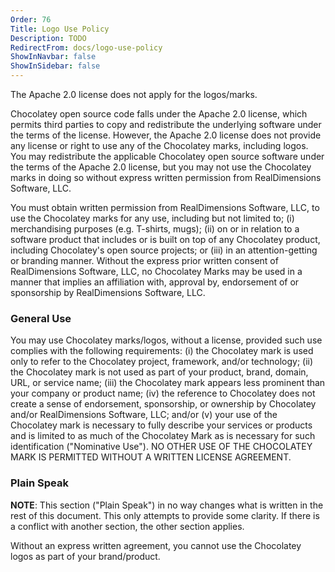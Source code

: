 ```yaml
---
Order: 76
Title: Logo Use Policy
Description: TODO
RedirectFrom: docs/logo-use-policy
ShowInNavbar: false
ShowInSidebar: false
---
```


The Apache 2.0 license does not apply for the logos/marks.

Chocolatey open source code falls under the Apache 2.0 license, which permits third parties to copy and redistribute the underlying software under the terms of the license. However, the Apache 2.0 license does not provide any license or right to use any of the Chocolatey marks, including logos. You may redistribute the applicable Chocolatey open source software under the terms of the Apache 2.0 license, but you may not use the Chocolatey marks in doing so without express written permission from RealDimensions Software, LLC.

You must obtain written permission from RealDimensions Software, LLC, to use the Chocolatey marks for any use, including but not limited to; (i) merchandising purposes (e.g. T-shirts, mugs); (ii) on or in relation to a software product that includes or is built on top of any Chocolatey product, including Chocolatey's open source projects; or (iii) in an attention-getting or branding manner. Without the express prior written consent of RealDimensions Software, LLC, no Chocolatey Marks may be used in a manner that implies an affiliation with, approval by, endorsement of or sponsorship by RealDimensions Software, LLC.

### General Use

You may use Chocolatey marks/logos, without a license, provided such use complies with the following requirements: (i) the Chocolatey mark is used only to refer to the Chocolatey project, framework, and/or technology; (ii) the Chocolatey mark is not used as part of your product, brand, domain, URL, or service name; (iii) the Chocolatey mark appears less prominent than your company or product name; (iv) the reference to Chocolatey does not create a sense of endorsement, sponsorship, or ownership by Chocolatey and/or RealDimensions Software, LLC; and/or (v) your use of the Chocolatey mark is necessary to fully describe your services or products and is limited to as much of the Chocolatey Mark as is necessary for such identification ("Nominative Use"). NO OTHER USE OF THE CHOCOLATEY MARK IS PERMITTED WITHOUT A WRITTEN LICENSE AGREEMENT.

### Plain Speak

**NOTE**: This section ("Plain Speak") in no way changes what is written in the rest of this document. This only attempts to provide some clarity. If there is a conflict with another section, the other section applies.

Without an express written agreement, you cannot use the Chocolatey logos as part of your brand/product.
